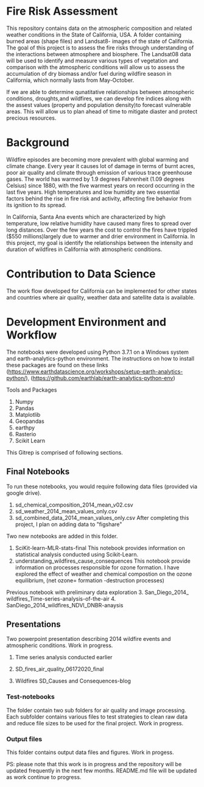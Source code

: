 # Fire Risk Assessment
This repository contains data on the atmospheric composition and related weather conditions in the State of California, USA.  A folder containing burned areas (shape files) and Landsat8- images of the state of California.
The goal of this project is to assess the fire risks through understanding of the interactions between atmosphere and biosphere. The Landsat08 data will be used to identify and measure various types of vegetation and comparison with the atmospheric conditions will allow us to assess the accumulation of dry biomass and/or fuel during wildfire season in California, which normally lasts from May-October.

If we are able to determine qunatitative relationships between atmospheric conditions, droughts,and wildfires, we can develop fire indices along with the assest values (property and population density)to forecast vulnerable areas. This will allow us to plan ahead of time to mitigate diaster and protect precious resources. 

# Background
Wildfire episodes are becoming more prevalent with global warming and climate change. Every year it causes lot of damage in terms of burnt acres, poor air quality and climate through emission of various trace greenhouse gases.
The world has warmed by 1.9 degrees Fahrenheit (1.09 degrees Celsius) since 1880, with the five warmest years on record occurring in the last five years. High temperatures and low humidity are two essential factors behind the rise in fire risk and activity, affecting fire behavior from its ignition to its spread.

In California, Santa Ana events which are characterized by high temperature, low relative humidity have caused many fires to spread over long distances. Over the few years the cost to control the fires have trippled ($550 millions)largely due to warmer and drier environment in California. In this project, my goal is identify the relationships between the intensity and duration of wildfires in California with atmospheric conditions.
# Contribution to Data Science
The work flow developed for California can be implemented for other states and countries where air quality, weather data and satellite data is available. 

 # Development Environment and Workflow
The notebooks were developed using Python 3.7.1 on a Windows system and earth-analytics-python environment. The instructions on how to install these packages are found on these links 
(https://www.earthdatascience.org/workshops/setup-earth-analytics-python/),
(https://github.com/earthlab/earth-analytics-python-env)

 Tools and Packages
1. Numpy
2. Pandas
3. Matplotlib
4. Geopandas
5. earthpy
6. Rasterio
7. Scikit Learn

This Gitrep is comprised of following sections.

## Final Notebooks
To run these notebooks, you would require following data files (provided via google drive). 
1. sd_chemical_composition_2014_mean_v02.csv
2. sd_weather_2014_mean_values_only.csv
3. sd_combined_data_2014_mean_values_only.csv
After completing this project, I plan on adding data to "figshare"

Two new notebooks are added in this folder.
1. SciKit-learn-MLR-stats-final
This notebook provides information on statistical analysis conducted using Scikit-Learn.
2. understanding_wildfires_cause_consequences
This notebook provide information on processes responsible for ozone formation. 
I have explored the effect of weather and chemical compostion on the ozone equilibrium,
(net ozone= formation -destruction processes) 

Previous notebook with preliminary data exploration
3. San_Diego_2014_ wildfires_Time-series-analysis-of-the-air
4. SanDiego_2014_wildfires_NDVI_DNBR-anaysis

## Presentations
Two powerpoint presentation describing 2014 wildfire events and atmospheric conditions. Work in progress.
1. Time series analysis conducted earlier
2. SD_fires_air_quality_06172020_final

3. Wildfires SD_Causes and Consequences-blog

### Test-notebooks
The folder contain two sub folders for air quality and image processing. Each subfolder contains various files to test strategies to clean raw data and reduce file sizes to be used for the final project. Work in progress.

### Output files
This folder contains output data files and figures. Work in progess. 

PS: please note that this work is in progress and the repository will be updated frequently in the next few months. README.md file will be updated as work continue to progress.


